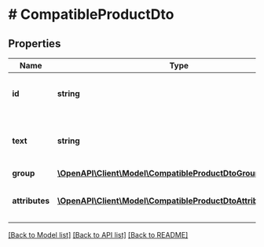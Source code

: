 # # CompatibleProductDto

## Properties

Name | Type | Description | Notes
------------ | ------------- | ------------- | -------------
**id** | **string** | Identifier of the compatible product. | [optional]
**text** | **string** | Textual representation of the compatible product. | [optional]
**group** | [**\OpenAPI\Client\Model\CompatibleProductDtoGroup**](CompatibleProductDtoGroup.md) |  | [optional]
**attributes** | [**\OpenAPI\Client\Model\CompatibleProductDtoAttributesInner[]**](CompatibleProductDtoAttributesInner.md) | List of compatible products attributes. | [optional]

[[Back to Model list]](../../README.md#models) [[Back to API list]](../../README.md#endpoints) [[Back to README]](../../README.md)
